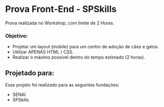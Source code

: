 
# Prova Front-End - SPSkills

Prova realizada no Workshop, com limite de 2 Horas.

### Objetivo: 
 - Projetar um layout (mobile) para um centro de adoção de cães e gatos.
 - Utilizar APENAS HTML / CSS.
 - Realizar o máximo possível dentro do tempo estimado (2 horas).

 



## Projetado para:

Esse projeto foi realizado para as seguintes fundações:

- SENAI 
- SPSkills

